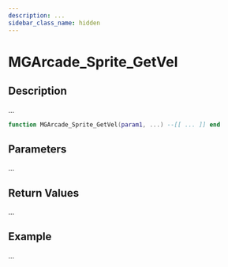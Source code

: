 ```yaml
---
description: ...
sidebar_class_name: hidden
---
```


# MGArcade_Sprite_GetVel

## Description

...

```lua
function MGArcade_Sprite_GetVel(param1, ...) --[[ ... ]] end
```

## Parameters

...

## Return Values

...

## Example

...

